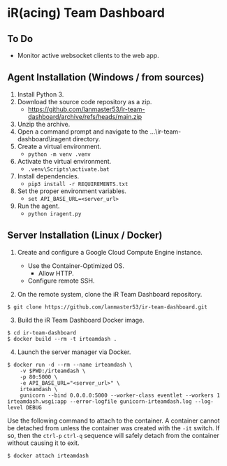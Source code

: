 # iR(acing) Team Dashboard

## To Do

* Monitor active websocket clients to the web app.

## Agent Installation (Windows / from sources)

1. Install Python 3.
2. Download the source code repository as a zip.
    * https://github.com/lanmaster53/ir-team-dashboard/archive/refs/heads/main.zip
3. Unzip the archive.
4. Open a command prompt and navigate to the ...\ir-team-dashboard\iragent directory.
5. Create a virtual environment.
    * `python -m venv .venv`
6. Activate the virtual environment.
    * `.venv\Scripts\activate.bat`
7. Install dependencies.
    * `pip3 install -r REQUIREMENTS.txt`
8. Set the proper environment variables.
    * `set API_BASE_URL=<server_url>`
9. Run the agent.
    * `python iragent.py`

## Server Installation (Linux / Docker)

1. Create and configure a Google Cloud Compute Engine instance.
    * Use the Container-Optimized OS.
        * Allow HTTP.
    * Configure remote SSH.

2. On the remote system, clone the iR Team Dashboard repository.

```
$ git clone https://github.com/lanmaster53/ir-team-dashboard.git
```

3. Build the iR Team Dashboard Docker image.

```
$ cd ir-team-dashboard
$ docker build --rm -t irteamdash .
```

4. Launch the server manager via Docker.

```
$ docker run -d --rm --name irteamdash \
    -v $PWD:/irteamdash \
    -p 80:5000 \
    -e API_BASE_URL="<server_url>" \
    irteamdash \
    gunicorn --bind 0.0.0.0:5000 --worker-class eventlet --workers 1 irteamdash.wsgi:app --error-logfile gunicorn-irteamdash.log --log-level DEBUG
```

Use the following command to attach to the container. A container cannot be detached from unless the container was created with the `-it` switch. If so, then the `ctrl-p` `ctrl-q` sequence will safely detach from the container without causing it to exit.

```
$ docker attach irteamdash
```

